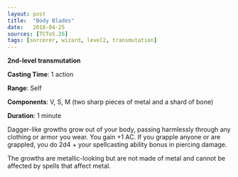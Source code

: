 ```yaml
---
layout: post
title:  "Body Blades"
date:   2018-04-25
sources: [TCToS.26]
tags: [sorcerer, wizard, level2, transmutation]
---
```


**2nd-level transmutation**

**Casting Time**: 1 action

**Range**: Self

**Components**: V, S, M (two sharp pieces of metal and a shard of bone)

**Duration**: 1 minute

Dagger-like growths grow out of your body, passing harmlessly through any clothing or armor you wear. You gain +1 AC. If you grapple anyone or are grappled, you do 2d4 + your spellcasting ability bonus in piercing damage.

The growths are metallic-looking but are not made of metal and cannot be affected by spells that affect metal.